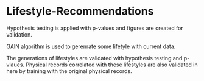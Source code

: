 # Lifestyle-Recommendations
Hypothesis testing is applied with p-values and figures are created for validation.

GAIN algorithm is used to gerenrate some lifetyle with current data.

The generations of lifestyles are validated with hypothesis testing and p-vlaues. 
Physical records correlated with these lifestyles are also validated in here by training with the original physical records. 
